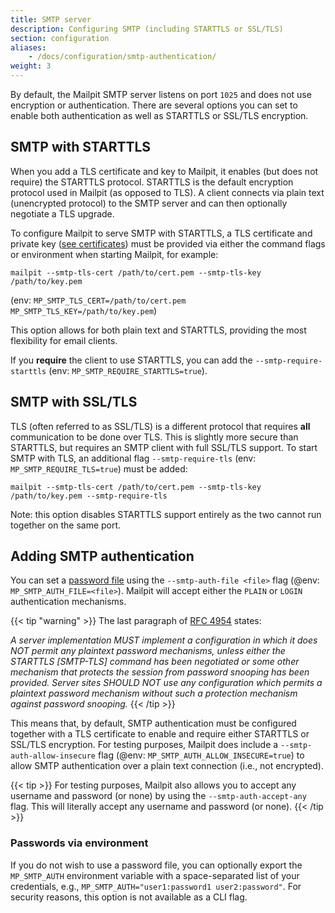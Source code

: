 ```yaml
---
title: SMTP server
description: Configuring SMTP (including STARTTLS or SSL/TLS)
section: configuration
aliases:
    - /docs/configuration/smtp-authentication/
weight: 3
---
```


By default, the Mailpit SMTP server listens on port `1025` and does not use encryption or authentication.
There are several options you can set to enable both authentication as well as STARTTLS or SSL/TLS encryption.

## SMTP with STARTTLS

When you add a TLS certificate and key to Mailpit, it enables (but does not require) the STARTTLS protocol.
STARTTLS is the default encryption protocol used in Mailpit (as opposed to TLS).
A client connects via plain text (unencrypted protocol) to the SMTP server and can then optionally negotiate a TLS upgrade.

To configure Mailpit to serve SMTP with STARTTLS, a TLS certificate and private key ([see certificates](../certificates/))
must be provided via either the command flags or environment when starting Mailpit, for example:

```shell
mailpit --smtp-tls-cert /path/to/cert.pem --smtp-tls-key /path/to/key.pem
```

(env: `MP_SMTP_TLS_CERT=/path/to/cert.pem MP_SMTP_TLS_KEY=/path/to/key.pem`)

This option allows for both plain text and STARTTLS, providing the most flexibility for email clients.

If you **require** the client to use STARTTLS, you can add the `--smtp-require-starttls` (env: `MP_SMTP_REQUIRE_STARTTLS=true`).

## SMTP with SSL/TLS

TLS (often referred to as SSL/TLS) is a different protocol that requires **all** communication to be done over TLS.
This is slightly more secure than STARTTLS, but requires an SMTP client with full SSL/TLS support.
To start SMTP with TLS, an additional flag `--smtp-require-tls` (env: `MP_SMTP_REQUIRE_TLS=true`) must be added:

```shell
mailpit --smtp-tls-cert /path/to/cert.pem --smtp-tls-key /path/to/key.pem --smtp-require-tls
```

Note: this option disables STARTTLS support entirely as the two cannot run together on the same port.

## Adding SMTP authentication

You can set a [password file](../passwords/) using the `--smtp-auth-file <file>` flag (@env: `MP_SMTP_AUTH_FILE=<file>`).
Mailpit will accept either the `PLAIN` or `LOGIN` authentication mechanisms.

{{< tip "warning" >}}
The last paragraph of [RFC 4954](https://www.rfc-editor.org/rfc/rfc4954#section-4) states:

_A server implementation MUST implement a configuration in which
it does NOT permit any plaintext password mechanisms, unless either
the STARTTLS [SMTP-TLS] command has been negotiated or some other
mechanism that protects the session from password snooping has been
provided. Server sites SHOULD NOT use any configuration which
permits a plaintext password mechanism without such a protection
mechanism against password snooping._
{{< /tip >}}

This means that, by default, SMTP authentication must be configured together with a TLS certificate to enable and require either STARTTLS or SSL/TLS encryption.
For testing purposes, Mailpit does include a `--smtp-auth-allow-insecure` flag (@env: `MP_SMTP_AUTH_ALLOW_INSECURE=true`) to allow SMTP authentication over a plain text connection (i.e., not encrypted).

{{< tip >}}
For testing purposes, Mailpit also allows you to accept any username and password (or none) by using the `--smtp-auth-accept-any` flag. This will literally accept any username and password (or none).
{{< /tip >}}

### Passwords via environment

If you do not wish to use a password file, you can optionally export the `MP_SMTP_AUTH` environment variable with a space-separated list of your credentials, e.g., `MP_SMTP_AUTH="user1:password1 user2:password"`.
For security reasons, this option is not available as a CLI flag.
